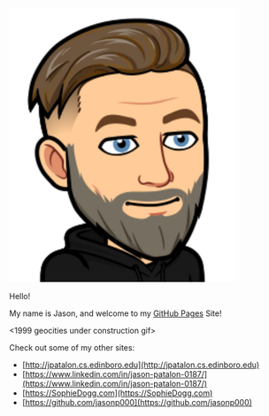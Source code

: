 ![Jason Pic](/pics/j.png)

Hello!

My name is Jason, and welcome to my [GitHub Pages](https://jasonp000.github.io) Site! 

<1999 geocities under construction gif>

Check out some of my other sites:
 * [http://jpatalon.cs.edinboro.edu](http://jpatalon.cs.edinboro.edu)
 * [https://www.linkedin.com/in/jason-patalon-0187/](https://www.linkedin.com/in/jason-patalon-0187/)
 * [https://SophieDogg.com](https://SophieDogg.com)
 * [https://github.com/jasonp000](https://github.com/jasonp000)
